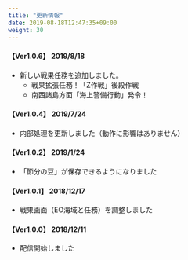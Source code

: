 ```yaml
---
title: "更新情報"
date: 2019-08-18T12:47:35+09:00
weight: 30
---
```


#### 【Ver1.0.6】 2019/8/18

* 新しい戦果任務を追加しました。
  * 戦果拡張任務！「Z作戦」後段作戦
  * 南西諸島方面「海上警備行動」発令！

#### 【Ver1.0.4】 2019/7/24

* 内部処理を更新しました（動作に影響はありません）

#### 【Ver1.0.2】 2019/1/24

* 「節分の豆」が保存できるようになりました

#### 【Ver1.0.1】 2018/12/17

* 戦果画面（EO海域と任務）を調整しました

#### 【Ver1.0.0】 2018/12/11

* 配信開始しました
